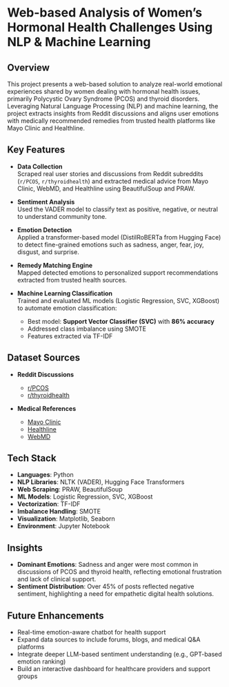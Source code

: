 # Web-based Analysis of Women’s Hormonal Health Challenges Using NLP & Machine Learning

## Overview

This project presents a web-based solution to analyze real-world emotional experiences shared by women dealing with hormonal health issues, primarily Polycystic Ovary Syndrome (PCOS) and thyroid disorders. Leveraging Natural Language Processing (NLP) and machine learning, the project extracts insights from Reddit discussions and aligns user emotions with medically recommended remedies from trusted health platforms like Mayo Clinic and Healthline.

## Key Features

- **Data Collection**  
  Scraped real user stories and discussions from Reddit subreddits (`r/PCOS`, `r/thyroidhealth`) and extracted medical advice from Mayo Clinic, WebMD, and Healthline using BeautifulSoup and PRAW.

- **Sentiment Analysis**  
  Used the VADER model to classify text as positive, negative, or neutral to understand community tone.

- **Emotion Detection**  
  Applied a transformer-based model (DistilRoBERTa from Hugging Face) to detect fine-grained emotions such as sadness, anger, fear, joy, disgust, and surprise.

- **Remedy Matching Engine**  
  Mapped detected emotions to personalized support recommendations extracted from trusted health sources.

- **Machine Learning Classification**  
  Trained and evaluated ML models (Logistic Regression, SVC, XGBoost) to automate emotion classification:
  - Best model: **Support Vector Classifier (SVC)** with **86% accuracy**
  - Addressed class imbalance using SMOTE
  - Features extracted via TF-IDF

## Dataset Sources

- **Reddit Discussions**  
  - [r/PCOS](https://www.reddit.com/r/PCOS)  
  - [r/thyroidhealth](https://www.reddit.com/r/thyroidhealth)

- **Medical References**  
  - [Mayo Clinic](https://www.mayoclinic.org)  
  - [Healthline](https://www.healthline.com)  
  - [WebMD](https://www.webmd.com)

## Tech Stack

- **Languages**: Python  
- **NLP Libraries**: NLTK (VADER), Hugging Face Transformers  
- **Web Scraping**: PRAW, BeautifulSoup  
- **ML Models**: Logistic Regression, SVC, XGBoost  
- **Vectorization**: TF-IDF  
- **Imbalance Handling**: SMOTE  
- **Visualization**: Matplotlib, Seaborn  
- **Environment**: Jupyter Notebook  

## Insights

- **Dominant Emotions**: Sadness and anger were most common in discussions of PCOS and thyroid health, reflecting emotional frustration and lack of clinical support.  
- **Sentiment Distribution**: Over 45% of posts reflected negative sentiment, highlighting a need for empathetic digital health solutions.

## Future Enhancements

- Real-time emotion-aware chatbot for health support  
- Expand data sources to include forums, blogs, and medical Q&A platforms  
- Integrate deeper LLM-based sentiment understanding (e.g., GPT-based emotion ranking)  
- Build an interactive dashboard for healthcare providers and support groups  
